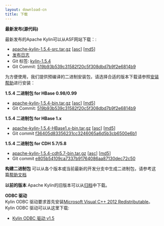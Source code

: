 ```yaml
---
layout: download-cn
title: 下载
---
```


__最新发布(源代码)__

最新发布的Apache Kylin可以从ASF网站下载：:

* [apache-kylin-1.5.4-src.tar.gz](http://www.apache.org/dyn/closer.cgi/kylin/apache-kylin-1.5.4/apache-kylin-1.5.4-src.tar.gz) \[[asc](https://dist.apache.org/repos/dist/release/kylin/apache-kylin-1.5.4/apache-kylin-1.5.4-src.tar.gz.asc)\] \[[md5](https://dist.apache.org/repos/dist/release/kylin/apache-kylin-1.5.4/apache-kylin-1.5.4-src.tar.gz.md5)\]
* [发布日志](http://kylin.apache.org/docs15/release_notes.html)
* Git 标签: [kylin-1.5.4](https://github.com/apache/kylin/tree/kylin-1.5.4)
* Git Commit: [519b93b539c31582f20c5f308dbd7b9f2e6814b9](https://github.com/apache/kylin/commit/519b93b539c31582f20c5f308dbd7b9f2e6814b9)


为方便使用，我们提供预编译的二进制安装包，请选择合适的版本下载请参照[安装帮助](http://kylin.apache.org/docs15/install)进行安装：

__1.5.4 二进制包 for HBase 0.98/0.99__

* [apache-kylin-1.5.4-bin.tar.gz](http://www.apache.org/dyn/closer.cgi/kylin/apache-kylin-1.5.4/apache-kylin-1.5.4-bin.tar.gz) \[[asc](https://dist.apache.org/repos/dist/release/kylin/apache-kylin-1.5.4/apache-kylin-1.5.4-bin.tar.gz.asc)\] \[[md5](https://dist.apache.org/repos/dist/release/kylin/apache-kylin-1.5.4/apache-kylin-1.5.4-bin.tar.gz.md5)\]
* Git Commit: [519b93b539c31582f20c5f308dbd7b9f2e6814b9](https://github.com/apache/kylin/commit/519b93b539c31582f20c5f308dbd7b9f2e6814b9)

__1.5.4 二进制包 for HBase 1.x__

* [apache-kylin-1.5.4-HBase1.x-bin.tar.gz](http://www.apache.org/dyn/closer.cgi/kylin/apache-kylin-1.5.4/apache-kylin-1.5.4-HBase1.x-bin.tar.gz) \[[asc](https://dist.apache.org/repos/dist/release/kylin/apache-kylin-1.5.4/apache-kylin-1.5.4-HBase1.x-bin.tar.gz.asc)\] \[[md5](https://dist.apache.org/repos/dist/release/kylin/apache-kylin-1.5.4/apache-kylin-1.5.4-HBase1.x-bin.tar.gz.md5)\]
* Git commit [f36405d83356231cc3246065a6d5b3cb6500e6b1](https://github.com/apache/kylin/commit/f36405d83356231cc3246065a6d5b3cb6500e6b1)

__1.5.4 二进制包 for CDH 5.7/5.8__

* [apache-kylin-1.5.4-cdh5.7-bin.tar.gz](http://www.apache.org/dyn/closer.cgi/kylin/apache-kylin-1.5.4/apache-kylin-1.5.4-cdh5.7-bin.tar.gz) \[[asc](https://dist.apache.org/repos/dist/release/kylin/apache-kylin-1.5.4/apache-kylin-1.5.4-cdh5.7-bin.tar.gz.asc)\] \[[md5](https://dist.apache.org/repos/dist/release/kylin/apache-kylin-1.5.4/apache-kylin-1.5.4-cdh5.7-bin.tar.gz.md5)\]
* Git commit [e805b54109ca7337b91764086aa87130dec72c50](https://github.com/apache/kylin/commit/e805b54109ca7337b91764086aa87130dec72c50)

__构建二进制包__
可以从各个版本或当前最新的开发分支中生成二进制包，请参考这篇[帮助文档](https://kylin.apache.org/development/howto_package.html)

__以前的版本__
Apache Kylin的旧版本可以从[归档](https://archive.apache.org/dist/kylin/)中下载。

__ODBC 驱动__  
Kylin ODBC 驱动要求首先安装[Microsoft Visual C++ 2012 Redistributable]()。 
Kylin ODBC 驱动可以从这里下载:

* [Kylin ODBC 驱动 v1.5](http://kylin.apache.org/download/KylinODBCDriver-1.5.zip) 
